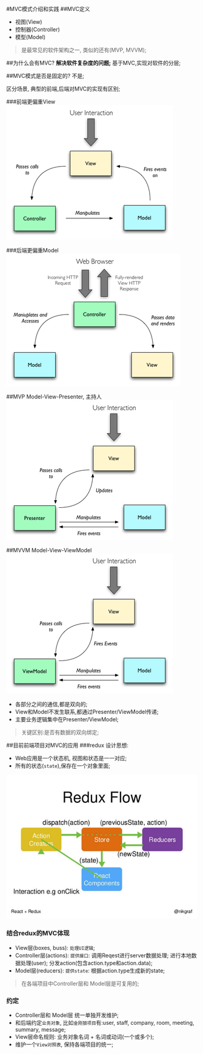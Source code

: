 #MVC模式介绍和实践
##MVC定义
- 视图(View)
- 控制器(Controller)
- 模型(Model)

> 是最常见的软件架构之一, 类似的还有(MVP, MVVM);


##为什么会有MVC?
**解决软件复杂度的问题;**
基于MVC,实现对软件的分层;

##MVC模式是否是固定的?
不是;

区分场景, 典型的前端,后端对MVC的实现有区别;

###前端更偏重View
![mvc_front](./assets/mvc1.png)

###后端更偏重Model
![mvc_back](./assets/mvc2.png)

##MVP
Model-View-Presenter, 主持人
![mvp](./assets/mvp.png)

##MVVM
Model-View-ViewModel
![mvvm](./assets/mvvm.png)

- 各部分之间的通信,都是双向的;
- View和Model不发生联系,都通过Presenter/ViewModel传递;
- 主要业务逻辑集中在Presenter/ViewModel;

> 关键区别:是否有数据的双向绑定;

##目前前端项目对MVC的应用
###redux
设计思想:

- Web应用是一个状态机, 视图和状态是一一对应;
- 所有的状态(`state`),保存在一个对象里面;

![redux](./assets/redux.png)

### 结合redux的MVC体现
- View层(boxes, buss): `处理UI逻辑`;
- Controller层(actions): `提供接口`: 调用Reqest进行server数据处理; 进行本地数据处理(user); 分发action(包含action.type和action.data);
- Model层(reducers): `提供state`: 根据action.type生成新的state;

> 在各端项目中Controller层和 Model层是可复用的;

### 约定
- Controller层和 Model层 统一单独开发维护; 
- 和后端约定`业务对象`, 比如`金刚狼项目`有:user, staff, company, room, meeting, summary, message;
- View层命名规则: 业务对象名词 + 名词或动词(一个或多个);
- 维护一个`View对照表`, 保持各端项目的统一;









